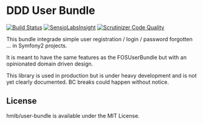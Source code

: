 # DDD User Bundle
[![Build Status](https://travis-ci.org/hmlb/user-bundle.svg)](https://travis-ci.org/hmlb/user-bundle) 
[![SensioLabsInsight](https://insight.sensiolabs.com/projects/d9c4ff88-b36e-4401-9b3c-44e2132fc6ed/big.png)](https://insight.sensiolabs.com/projects/d9c4ff88-b36e-4401-9b3c-44e2132fc6ed)
[![Scrutinizer Code Quality](https://scrutinizer-ci.com/g/hmlb/user-bundle/badges/quality-score.png?b=master)](https://scrutinizer-ci.com/g/hmlb/user-bundle/?branch=master)

This bundle integrade simple user registration / login / password forgotten ... in Symfony2 projects.

It is meant to have the same features as the FOSUserBundle but with an opinionated domain driven design.

This library is used in production but is under heavy development and is not yet clearly documented. 
BC breaks could happen without notice.

## License

hmlb/user-bundle is available under the MIT License.
